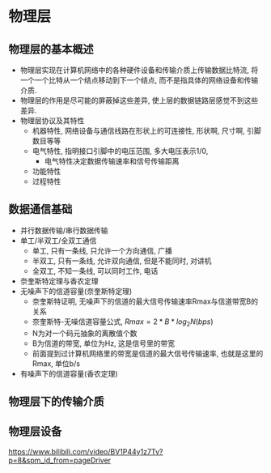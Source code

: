 # 物理层

## 物理层的基本概述
- 物理层实现在计算机网络中的各种硬件设备和传输介质上传输数据比特流, 将一个一个比特从一个结点移动到下一个结点, 而不是指具体的网络设备和传输介质.
- 物理层的作用是尽可能的屏蔽掉这些差异, 使上层的数据链路层感觉不到这些差异.
- 物理层协议及其特性
    - 机器特性, 网络设备与通信线路在形状上的可连接性, 形状啊, 尺寸啊, 引脚数目等等
    - 电气特性, 指明接口引脚中的电压范围, 多大电压表示1/0, 
        - 电气特性决定数据传输速率和信号传输距离
    - 功能特性
    - 过程特性

## 数据通信基础
- 并行数据传输/串行数据传输
- 单工/半双工/全双工通信
    - 单工, 只有一条线, 只允许一个方向通信, 广播
    - 半双工, 只有一条线, 允许双向通信, 但是不能同时, 对讲机
    - 全双工, 不知一条线, 可以同时工作, 电话
- 奈奎斯特定理与香农定理
- 无噪声下的信道容量(奈奎斯特定理)
    - 奈奎斯特证明, 无噪声下的信道的最大信号传输速率Rmax与信道带宽B的关系
    - 奈奎斯特-无噪信道容量公式, $Rmax = 2*B*log_2 N (bps)$
    - N为对一个码元抽象的离散值个数
    - B为信道的带宽, 单位为Hz, 这是信号里的带宽
    - 前面提到过计算机网络里的带宽是信道的最大信号传输速率, 也就是这里的Rmax, 单位b/s
- 有噪声下的信道容量(香农定理)

## 物理层下的传输介质

## 物理层设备


https://www.bilibili.com/video/BV1P44y1z7Tv?p=8&spm_id_from=pageDriver